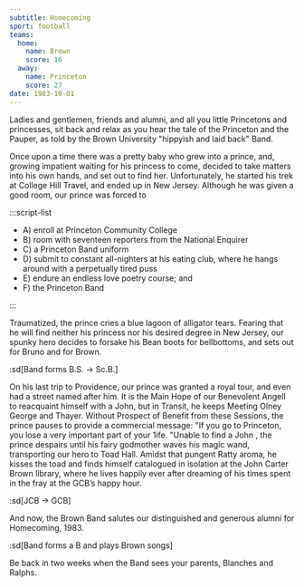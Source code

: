 ```yaml
---
subtitle: Homecoming
sport: football
teams:
  home:
    name: Brown
    score: 16
  away:
    name: Princeton
    score: 27
date: 1983-10-01
---
```


Ladies and gentlemen, friends and alumni, and all you little Princetons and princesses, sit back and relax as you hear the tale of the Princeton and the Pauper, as told by the Brown University "hippyish and laid back" Band.

Once upon a time there was a pretty baby who grew into a prince, and, growing impatient waiting for his princess to come, decided to take matters into his own hands, and set out to find her. Unfortunately, he started his trek at College Hill Travel, and ended up in New Jersey. Although he was given a good room, our prince was forced to

:::script-list

- A) enroll at Princeton Community College
- B) room with seventeen reporters from the National Enquirer
- C) a Princeton Band uniform
- D) submit to constant all-nighters at his eating club, where he hangs around with a perpetually tired puss
- E) endure an endless love poetry course; and
- F) the Princeton Band

:::

Traumatized, the prince cries a blue lagoon of alligator tears. Fearing that he will find neither his princess nor his desired degree in New Jersey, our spunky hero decides to forsake his Bean boots for bellbottoms, and sets out for Bruno and for Brown.

:sd[Band forms B.S. → Sc.B.]

On his last trip to Providence, our prince was granted a royal tour, and even had a street named after him. It is the Main Hope of our Benevolent Angell to reacquaint himself with a John, but in Transit, he keeps Meeting Olney George and Thayer. Without Prospect of Benefit from these Sessions, the prince pauses to provide a commercial message: "If you go to Princeton, you lose a very important part of your 1ife. "Unable to find a John , the prince despairs until his fairy godmother waves his magic wand, transporting our hero to Toad Hall. Amidst that pungent Ratty aroma, he kisses the toad and finds himself catalogued in isolation at the John Carter Brown library, where he lives happily ever after dreaming of his times spent in the fray at the GCB’s happy hour.

:sd[JCB → GCB]

And now, the Brown Band salutes our distinguished and generous alumni for Homecoming, 1983.

:sd[Band forms a B and plays Brown songs]

Be back in two weeks when the Band sees your parents, Blanches and Ralphs.
